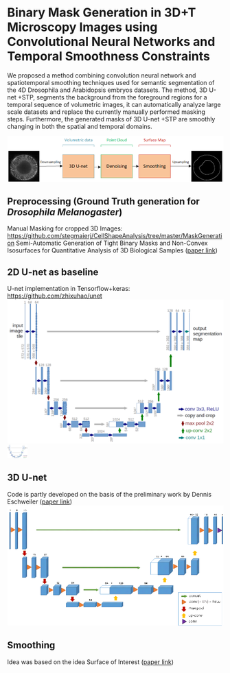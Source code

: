 # Binary Mask Generation in 3D+T Microscopy Images using Convolutional Neural Networks and Temporal Smoothness Constraints

We proposed a method combining convolution neural network and spatiotemporal smoothing techniques used for semantic segmentation of the 4D Drosophila and Arabidopsis embryos datasets. The method, 3D U-net +STP, segments the background from the foreground regions for a temporal sequence of volumetric images, it can automatically analyze large scale datasets and replace the currently manually performed masking steps. Furthermore, the generated masks of 3D U-net +STP are smoothly changing in both the spatial and temporal domains.

![3D U-net + STP (spatiotemporal postprocessing)](https://github.com/yingc123/MasterThesis/blob/master/3dunet_smoothing.png)


## Preprocessing (Ground Truth generation for *Drosophila Melanogaster*)
Manual Masking for cropped 3D Images: https://github.com/stegmaierj/CellShapeAnalysis/tree/master/MaskGeneration
Semi-Automatic Generation of Tight Binary Masks and Non-Convex Isosurfaces for Quantitative Analysis of 3D Biological Samples ([paper link](https://arxiv.org/abs/2001.11469))

## 2D U-net as baseline
U-net implementation in Tensorflow+keras: https://github.com/zhixuhao/unet
![U-net](https://github.com/yingc123/MasterThesis/blob/master/2D/u-net-architecture.png)
<img src="https://github.com/yingc123/MasterThesis/blob/master/2D/u-net-architecture.png" width="48">

## 3D U-net
Code is partly developed on the basis of the preliminary work by Dennis Eschweiler ([paper link](https://ieeexplore.ieee.org/document/8759242))
![3D U-net](https://github.com/yingc123/MasterThesis/blob/master/3D/3dunet.png)

## Smoothing
Idea was based on the idea Surface of Interest ([paper link](https://www.nature.com/articles/nmeth.3648/))
